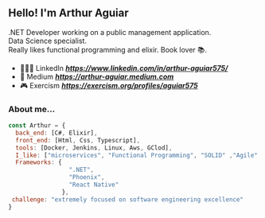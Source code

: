 <h2> Hello! I'm Arthur Aguiar</h2>

.NET Developer working on a public management application. </br>
Data Science specialist. </br>
Really likes functional programming and elixir.
Book lover 📚.

- 👨🏻‍💻 LinkedIn ***https://www.linkedin.com/in/arthur-aguiar575/***
- 🧾 Medium ***https://arthur-aguiar.medium.com***
- 🎮 Exercism ***https://exercism.org/profiles/aguiar575***

### About me...  

```javascript
const Arthur = {
  back_end: [C#, Elixir],
  front_end: [Html, Css, Typescript],
  tools: [Docker, Jenkins, Linux, Aws, GClod],
  I_like: ["microservices", "Functional Programming", "SOLID" ,"Agile" ,"TDD", "DDD", "OOP" ,"CLean code", "Clean Architecture"],
  Frameworks: {
                 ".NET",
                 "Phoenix",
                 "React Native"
               },
 challenge: "extremely focused on software engineering excellence"
}
```
